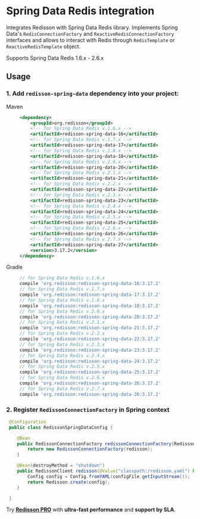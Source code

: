 # Spring Data Redis integration

Integrates Redisson with Spring Data Redis library. Implements Spring Data's `RedisConnectionFactory` and `ReactiveRedisConnectionFactory` interfaces and allows to interact with Redis through `RedisTemplate` or `ReactiveRedisTemplate` object.

Supports Spring Data Redis 1.6.x - 2.6.x

## Usage

### 1. Add `redisson-spring-data` dependency into your project:

Maven

```xml
     <dependency>
         <groupId>org.redisson</groupId>
         <!-- for Spring Data Redis v.1.6.x -->
         <artifactId>redisson-spring-data-16</artifactId>
         <!-- for Spring Data Redis v.1.7.x -->
         <artifactId>redisson-spring-data-17</artifactId>
         <!-- for Spring Data Redis v.1.8.x -->
         <artifactId>redisson-spring-data-18</artifactId>
         <!-- for Spring Data Redis v.2.0.x -->
         <artifactId>redisson-spring-data-20</artifactId>
         <!-- for Spring Data Redis v.2.1.x -->
         <artifactId>redisson-spring-data-21</artifactId>
         <!-- for Spring Data Redis v.2.2.x -->
         <artifactId>redisson-spring-data-22</artifactId>
         <!-- for Spring Data Redis v.2.3.x -->
         <artifactId>redisson-spring-data-23</artifactId>
         <!-- for Spring Data Redis v.2.4.x -->
         <artifactId>redisson-spring-data-24</artifactId>
         <!-- for Spring Data Redis v.2.5.x -->
         <artifactId>redisson-spring-data-25</artifactId>
         <!-- for Spring Data Redis v.2.6.x -->
         <artifactId>redisson-spring-data-26</artifactId>
         <!-- for Spring Data Redis v.2.7.x -->
         <artifactId>redisson-spring-data-27</artifactId>
         <version>3.17.2</version>
     </dependency>
```

Gradle

```groovy
     // for Spring Data Redis v.1.6.x
     compile 'org.redisson:redisson-spring-data-16:3.17.2'
     // for Spring Data Redis v.1.7.x
     compile 'org.redisson:redisson-spring-data-17:3.17.2'
     // for Spring Data Redis v.1.8.x
     compile 'org.redisson:redisson-spring-data-18:3.17.2'
     // for Spring Data Redis v.2.0.x
     compile 'org.redisson:redisson-spring-data-20:3.17.2'
     // for Spring Data Redis v.2.1.x
     compile 'org.redisson:redisson-spring-data-21:3.17.2'
     // for Spring Data Redis v.2.2.x
     compile 'org.redisson:redisson-spring-data-22:3.17.2'
     // for Spring Data Redis v.2.3.x
     compile 'org.redisson:redisson-spring-data-23:3.17.2'
     // for Spring Data Redis v.2.4.x
     compile 'org.redisson:redisson-spring-data-24:3.17.2'
     // for Spring Data Redis v.2.5.x
     compile 'org.redisson:redisson-spring-data-25:3.17.2'
     // for Spring Data Redis v.2.6.x
     compile 'org.redisson:redisson-spring-data-26:3.17.2'
     // for Spring Data Redis v.2.7.x
     compile 'org.redisson:redisson-spring-data-26:3.17.2'
```

### 2. Register `RedissonConnectionFactory` in Spring context

```java
 @Configuration
 public class RedissonSpringDataConfig {

    @Bean
    public RedissonConnectionFactory redissonConnectionFactory(RedissonClient redisson) {
        return new RedissonConnectionFactory(redisson);
    }

    @Bean(destroyMethod = "shutdown")
    public RedissonClient redisson(@Value("classpath:/redisson.yaml") Resource configFile) throws IOException {
        Config config = Config.fromYAML(configFile.getInputStream());
        return Redisson.create(config);
    }

 }
```
Try __[Redisson PRO](https://redisson.pro)__ with **ultra-fast performance** and **support by SLA**.
